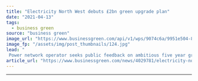 ```yaml
---
title: "Electricity North West debuts £2bn green upgrade plan"
date: "2021-04-13"
tags: 
  - business green
source: "business green"
image_url: "https://www.businessgreen.com/api/v1/wps/9074c6a/9951e504-80f4-4508-9457-c5aa316d2b94/3/ENW-Samlesbury-107-185x114.jpg"
image_fp: "/assets/img/post_thumbnails/124.jpg"
lead: "
 Power network operator seeks public feedback on ambitious five year green grid investment programme ..."
article_url: "https://www.businessgreen.com/news/4029781/electricity-north-west-debuts-gbp2bn-green-upgrade-plan"
---
```


---
